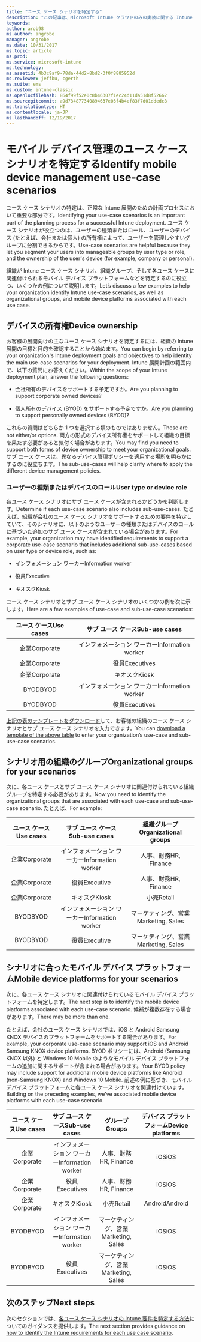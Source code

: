 ```yaml
---
title: "ユース ケース シナリオを特定する"
description: "この記事は、Microsoft Intune クラウドのみの実装に関する Intune ユース ケース シナリオとサブ ユース ケース シナリオの特定について説明します。"
keywords: 
author: arob98
ms.author: angrobe
manager: angrobe
ms.date: 10/31/2017
ms.topic: article
ms.prod: 
ms.service: microsoft-intune
ms.technology: 
ms.assetid: 4b3c9af9-78da-44d2-8bd2-3f0f8885952d
ms.reviewer: jeffbu, cgerth
ms.suite: ems
ms.custom: intune-classic
ms.openlocfilehash: 864f99f52e0c8b46307f1ec24d11da51d8f52662
ms.sourcegitcommit: a9d734877340894637e03f4b4ef83f7d01ddedc8
ms.translationtype: HT
ms.contentlocale: ja-JP
ms.lasthandoff: 12/19/2017
---
```

# <a name="identify-mobile-device-management-use-case-scenarios"></a><span data-ttu-id="efeb4-103">モバイル デバイス管理のユース ケース シナリオを特定する</span><span class="sxs-lookup"><span data-stu-id="efeb4-103">Identify mobile device management use-case scenarios</span></span>

<span data-ttu-id="efeb4-104">ユース ケース シナリオの特定は、正常な Intune 展開のための計画プロセスにおいて重要な部分です。</span><span class="sxs-lookup"><span data-stu-id="efeb4-104">Identifying your use-case scenarios is an important part of the planning process for a successful Intune deployment.</span></span> <span data-ttu-id="efeb4-105">ユース ケース シナリオが役立つのは、ユーザーの種類またはロール、ユーザーのデバイス (たとえば、会社または個人) の所有権によって、ユーザーを管理しやすいグループに分割できるからです。</span><span class="sxs-lookup"><span data-stu-id="efeb4-105">Use-case scenarios are helpful because they let you segment your users into manageable groups by user type or role, and the ownership of the user's device (for example, company or personal).</span></span>

<span data-ttu-id="efeb4-106">組織が Intune ユース ケース シナリオ、組織グループ、そして各ユース ケースに関連付けられるモバイル デバイス プラットフォームなどを特定するのに役立つ、いくつかの例について説明します。</span><span class="sxs-lookup"><span data-stu-id="efeb4-106">Let’s discuss a few examples to help your organization identify Intune use-case scenarios, as well as organizational groups, and mobile device platforms associated with each use case.</span></span>

## <a name="device-ownership"></a><span data-ttu-id="efeb4-107">デバイスの所有権</span><span class="sxs-lookup"><span data-stu-id="efeb4-107">Device ownership</span></span>
<span data-ttu-id="efeb4-108">お客様の展開向けの主なユース ケース シナリオを特定するには、組織の Intune 展開の目標と目的を確認することから始めます。</span><span class="sxs-lookup"><span data-stu-id="efeb4-108">You can begin by referring to your organization's Intune deployment goals and objectives to help identity the main use-case scenarios for your deployment.</span></span> <span data-ttu-id="efeb4-109">Intune 展開計画の範囲内で、以下の質問にお答えください。</span><span class="sxs-lookup"><span data-stu-id="efeb4-109">Within the scope of your Intune deployment plan, answer the following questions:</span></span>

-   <span data-ttu-id="efeb4-110">会社所有のデバイスをサポートする予定ですか。</span><span class="sxs-lookup"><span data-stu-id="efeb4-110">Are you planning to support corporate owned devices?</span></span>

-   <span data-ttu-id="efeb4-111">個人所有のデバイス (BYOD) をサポートする予定ですか。</span><span class="sxs-lookup"><span data-stu-id="efeb4-111">Are you planning to support personally owned devices (BYOD)?</span></span>

<span data-ttu-id="efeb4-112">これらの質問はどちらか 1 つを選択する類のものではありません。</span><span class="sxs-lookup"><span data-stu-id="efeb4-112">These are not either/or options.</span></span> <span data-ttu-id="efeb4-113">両方の形式のデバイス所有権をサポートして組織の目標を果たす必要があると気付く場合があります。</span><span class="sxs-lookup"><span data-stu-id="efeb4-113">You may find you need to support both forms of device ownership to meet your organizational goals.</span></span> <span data-ttu-id="efeb4-114">サブ ユース ケースは、異なるデバイス管理ポリシーを適用する場所を明らかにするのに役立ちます。</span><span class="sxs-lookup"><span data-stu-id="efeb4-114">The sub-use-cases will help clarify where to apply the different device management policies.</span></span>

### <a name="user-type-or-device-role"></a><span data-ttu-id="efeb4-115">ユーザーの種類またはデバイスのロール</span><span class="sxs-lookup"><span data-stu-id="efeb4-115">User type or device role</span></span>

<span data-ttu-id="efeb4-116">各ユース ケース シナリオにサブ ユース ケースが含まれるかどうかを判断します。</span><span class="sxs-lookup"><span data-stu-id="efeb4-116">Determine if each use-case scenario also includes sub-use-cases.</span></span> <span data-ttu-id="efeb4-117">たとえば、組織が会社のユース ケース シナリオをサポートするための要件を特定していて、そのシナリオに、以下のようなユーザーの種類またはデバイスのロールに基づいた追加のサブ ユース ケースが含まれている場合があります。</span><span class="sxs-lookup"><span data-stu-id="efeb4-117">For example, your organization may have identified requirements to support a corporate use-case scenario that includes additional sub-use-cases based on user type or device role, such as:</span></span>

-   <span data-ttu-id="efeb4-118">インフォメーション ワーカー</span><span class="sxs-lookup"><span data-stu-id="efeb4-118">Information worker</span></span>

-   <span data-ttu-id="efeb4-119">役員</span><span class="sxs-lookup"><span data-stu-id="efeb4-119">Executive</span></span>

-   <span data-ttu-id="efeb4-120">キオスク</span><span class="sxs-lookup"><span data-stu-id="efeb4-120">Kiosk</span></span>

<span data-ttu-id="efeb4-121">ユース ケース シナリオとサブ ユース ケース シナリオのいくつかの例を次に示します。</span><span class="sxs-lookup"><span data-stu-id="efeb4-121">Here are a few examples of use-case and sub-use-case scenarios:</span></span>

| <span data-ttu-id="efeb4-122">**ユース ケース**</span><span class="sxs-lookup"><span data-stu-id="efeb4-122">**Use cases**</span></span> | <span data-ttu-id="efeb4-123">**サブ ユース ケース**</span><span class="sxs-lookup"><span data-stu-id="efeb4-123">**Sub-use cases**</span></span> |
|:---:|:---:|
| <span data-ttu-id="efeb4-124">企業</span><span class="sxs-lookup"><span data-stu-id="efeb4-124">Corporate</span></span> | <span data-ttu-id="efeb4-125">インフォメーション ワーカー</span><span class="sxs-lookup"><span data-stu-id="efeb4-125">Information worker</span></span> |              
| <span data-ttu-id="efeb4-126">企業</span><span class="sxs-lookup"><span data-stu-id="efeb4-126">Corporate</span></span> | <span data-ttu-id="efeb4-127">役員</span><span class="sxs-lookup"><span data-stu-id="efeb4-127">Executives</span></span> |           
| <span data-ttu-id="efeb4-128">企業</span><span class="sxs-lookup"><span data-stu-id="efeb4-128">Corporate</span></span> | <span data-ttu-id="efeb4-129">キオスク</span><span class="sxs-lookup"><span data-stu-id="efeb4-129">Kiosk</span></span> |
| <span data-ttu-id="efeb4-130">BYOD</span><span class="sxs-lookup"><span data-stu-id="efeb4-130">BYOD</span></span> | <span data-ttu-id="efeb4-131">インフォメーション ワーカー</span><span class="sxs-lookup"><span data-stu-id="efeb4-131">Information worker</span></span> |           
| <span data-ttu-id="efeb4-132">BYOD</span><span class="sxs-lookup"><span data-stu-id="efeb4-132">BYOD</span></span> | <span data-ttu-id="efeb4-133">役員</span><span class="sxs-lookup"><span data-stu-id="efeb4-133">Executives</span></span> |

<span data-ttu-id="efeb4-134">[上記の表のテンプレートをダウンロード](https://gallery.technet.microsoft.com/Intune-deployment-planning-fae156c2?redir=0)して、お客様の組織のユース ケース シナリオとサブ ユース ケース シナリオを入力できます。</span><span class="sxs-lookup"><span data-stu-id="efeb4-134">You can [download a template of the above table](https://gallery.technet.microsoft.com/Intune-deployment-planning-fae156c2?redir=0) to enter your organization’s use-case and sub-use-case scenarios.</span></span>

## <a name="organizational-groups-for-your-scenarios"></a><span data-ttu-id="efeb4-135">シナリオ用の組織のグループ</span><span class="sxs-lookup"><span data-stu-id="efeb4-135">Organizational groups for your scenarios</span></span>

<span data-ttu-id="efeb4-136">次に、各ユース ケースとサブ ユース ケース シナリオに関連付けられている組織グループを特定する必要があります。</span><span class="sxs-lookup"><span data-stu-id="efeb4-136">Now you need to identify the organizational groups that are associated with each use-case and sub-use-case scenario.</span></span> <span data-ttu-id="efeb4-137">たとえば、</span><span class="sxs-lookup"><span data-stu-id="efeb4-137">For example:</span></span>

| <span data-ttu-id="efeb4-138">**ユース ケース**</span><span class="sxs-lookup"><span data-stu-id="efeb4-138">**Use cases**</span></span> | <span data-ttu-id="efeb4-139">**サブ ユース ケース**</span><span class="sxs-lookup"><span data-stu-id="efeb4-139">**Sub-use cases**</span></span> | <span data-ttu-id="efeb4-140">**組織グループ**</span><span class="sxs-lookup"><span data-stu-id="efeb4-140">**Organizational groups**</span></span> |
|:---:|:---:|:---:|
| <span data-ttu-id="efeb4-141">企業</span><span class="sxs-lookup"><span data-stu-id="efeb4-141">Corporate</span></span> | <span data-ttu-id="efeb4-142">インフォメーション ワーカー</span><span class="sxs-lookup"><span data-stu-id="efeb4-142">Information worker</span></span> | <span data-ttu-id="efeb4-143">人事、財務</span><span class="sxs-lookup"><span data-stu-id="efeb4-143">HR, Finance</span></span> |               
| <span data-ttu-id="efeb4-144">企業</span><span class="sxs-lookup"><span data-stu-id="efeb4-144">Corporate</span></span> | <span data-ttu-id="efeb4-145">役員</span><span class="sxs-lookup"><span data-stu-id="efeb4-145">Executive</span></span> | <span data-ttu-id="efeb4-146">人事、財務</span><span class="sxs-lookup"><span data-stu-id="efeb4-146">HR, Finance</span></span> |            
| <span data-ttu-id="efeb4-147">企業</span><span class="sxs-lookup"><span data-stu-id="efeb4-147">Corporate</span></span> | <span data-ttu-id="efeb4-148">キオスク</span><span class="sxs-lookup"><span data-stu-id="efeb4-148">Kiosk</span></span> | <span data-ttu-id="efeb4-149">小売</span><span class="sxs-lookup"><span data-stu-id="efeb4-149">Retail</span></span> |
| <span data-ttu-id="efeb4-150">BYOD</span><span class="sxs-lookup"><span data-stu-id="efeb4-150">BYOD</span></span> | <span data-ttu-id="efeb4-151">インフォメーション ワーカー</span><span class="sxs-lookup"><span data-stu-id="efeb4-151">Information worker</span></span> | <span data-ttu-id="efeb4-152">マーケティング、営業</span><span class="sxs-lookup"><span data-stu-id="efeb4-152">Marketing, Sales</span></span> |            
| <span data-ttu-id="efeb4-153">BYOD</span><span class="sxs-lookup"><span data-stu-id="efeb4-153">BYOD</span></span> | <span data-ttu-id="efeb4-154">役員</span><span class="sxs-lookup"><span data-stu-id="efeb4-154">Executive</span></span> | <span data-ttu-id="efeb4-155">マーケティング、営業</span><span class="sxs-lookup"><span data-stu-id="efeb4-155">Marketing, Sales</span></span> |


## <a name="mobile-device-platforms-for-your-scenarios"></a><span data-ttu-id="efeb4-156">シナリオに合ったモバイル デバイス プラットフォーム</span><span class="sxs-lookup"><span data-stu-id="efeb4-156">Mobile device platforms for your scenarios</span></span>

<span data-ttu-id="efeb4-157">次に、各ユース ケース シナリオに関連付けられているモバイル デバイス プラットフォームを特定します。</span><span class="sxs-lookup"><span data-stu-id="efeb4-157">The next step is to identify the mobile device platforms associated with each use-case scenario.</span></span> <span data-ttu-id="efeb4-158">候補が複数存在する場合があります。</span><span class="sxs-lookup"><span data-stu-id="efeb4-158">There may be more than one.</span></span>

<span data-ttu-id="efeb4-159">たとえば、会社のユース ケース シナリオでは、iOS と Android Samsung KNOX デバイスのプラットフォームをサポートする場合があります。</span><span class="sxs-lookup"><span data-stu-id="efeb4-159">For example, your corporate use-case scenario may support iOS and Android Samsung KNOX device platforms.</span></span> <span data-ttu-id="efeb4-160">BYOD ポリシーには、Android (Samsung KNOX 以外) と Windows 10 Mobile のようなモバイル デバイス プラットフォームの追加に関するサポートが含まれる場合があります。</span><span class="sxs-lookup"><span data-stu-id="efeb4-160">Your BYOD policy may include support for additional mobile device platforms like Android (non-Samsung KNOX) and Windows 10 Mobile.</span></span> <span data-ttu-id="efeb4-161">前述の例に基づき、モバイル デバイス プラットフォームと各ユース ケース シナリオを関連付けています。</span><span class="sxs-lookup"><span data-stu-id="efeb4-161">Building on the preceding examples, we've associated mobile device platforms with each use-case scenario.</span></span>

| <span data-ttu-id="efeb4-162">**ユース ケース**</span><span class="sxs-lookup"><span data-stu-id="efeb4-162">**Use cases**</span></span> | <span data-ttu-id="efeb4-163">**サブ ユース ケース**</span><span class="sxs-lookup"><span data-stu-id="efeb4-163">**Sub-use cases**</span></span> | <span data-ttu-id="efeb4-164">**グループ**</span><span class="sxs-lookup"><span data-stu-id="efeb4-164">**Groups**</span></span> | <span data-ttu-id="efeb4-165">**デバイス プラットフォーム**</span><span class="sxs-lookup"><span data-stu-id="efeb4-165">**Device platforms**</span></span> |   
|:---:|:---:|:---:|:---:|
| <span data-ttu-id="efeb4-166">企業</span><span class="sxs-lookup"><span data-stu-id="efeb4-166">Corporate</span></span> | <span data-ttu-id="efeb4-167">インフォメーション ワーカー</span><span class="sxs-lookup"><span data-stu-id="efeb4-167">Information worker</span></span> | <span data-ttu-id="efeb4-168">人事、財務</span><span class="sxs-lookup"><span data-stu-id="efeb4-168">HR, Finance</span></span> | <span data-ttu-id="efeb4-169">iOS</span><span class="sxs-lookup"><span data-stu-id="efeb4-169">iOS</span></span> |                                                           
| <span data-ttu-id="efeb4-170">企業</span><span class="sxs-lookup"><span data-stu-id="efeb4-170">Corporate</span></span> | <span data-ttu-id="efeb4-171">役員</span><span class="sxs-lookup"><span data-stu-id="efeb4-171">Executives</span></span> | <span data-ttu-id="efeb4-172">人事、財務</span><span class="sxs-lookup"><span data-stu-id="efeb4-172">HR, Finance</span></span> | <span data-ttu-id="efeb4-173">iOS</span><span class="sxs-lookup"><span data-stu-id="efeb4-173">iOS</span></span> |                                                           
| <span data-ttu-id="efeb4-174">企業</span><span class="sxs-lookup"><span data-stu-id="efeb4-174">Corporate</span></span> | <span data-ttu-id="efeb4-175">キオスク</span><span class="sxs-lookup"><span data-stu-id="efeb4-175">Kiosk</span></span> | <span data-ttu-id="efeb4-176">小売</span><span class="sxs-lookup"><span data-stu-id="efeb4-176">Retail</span></span> | <span data-ttu-id="efeb4-177">Android</span><span class="sxs-lookup"><span data-stu-id="efeb4-177">Android</span></span> |
| <span data-ttu-id="efeb4-178">BYOD</span><span class="sxs-lookup"><span data-stu-id="efeb4-178">BYOD</span></span> | <span data-ttu-id="efeb4-179">インフォメーション ワーカー</span><span class="sxs-lookup"><span data-stu-id="efeb4-179">Information worker</span></span> | <span data-ttu-id="efeb4-180">マーケティング、営業</span><span class="sxs-lookup"><span data-stu-id="efeb4-180">Marketing, Sales</span></span> | <span data-ttu-id="efeb4-181">iOS</span><span class="sxs-lookup"><span data-stu-id="efeb4-181">iOS</span></span> |                                                           
| <span data-ttu-id="efeb4-182">BYOD</span><span class="sxs-lookup"><span data-stu-id="efeb4-182">BYOD</span></span> | <span data-ttu-id="efeb4-183">役員</span><span class="sxs-lookup"><span data-stu-id="efeb4-183">Executives</span></span> | <span data-ttu-id="efeb4-184">マーケティング、営業</span><span class="sxs-lookup"><span data-stu-id="efeb4-184">Marketing, Sales</span></span> | <span data-ttu-id="efeb4-185">iOS</span><span class="sxs-lookup"><span data-stu-id="efeb4-185">iOS</span></span> |

## <a name="next-steps"></a><span data-ttu-id="efeb4-186">次のステップ</span><span class="sxs-lookup"><span data-stu-id="efeb4-186">Next steps</span></span>

<span data-ttu-id="efeb4-187">次のセクションでは、[各ユース ケース シナリオの Intune 要件を特定する方法](planning-guide-requirements.md)についてのガイダンスを提供します。</span><span class="sxs-lookup"><span data-stu-id="efeb4-187">The next section provides guidance on [how to identify the Intune requirements for each use case scenario](planning-guide-requirements.md).</span></span>
